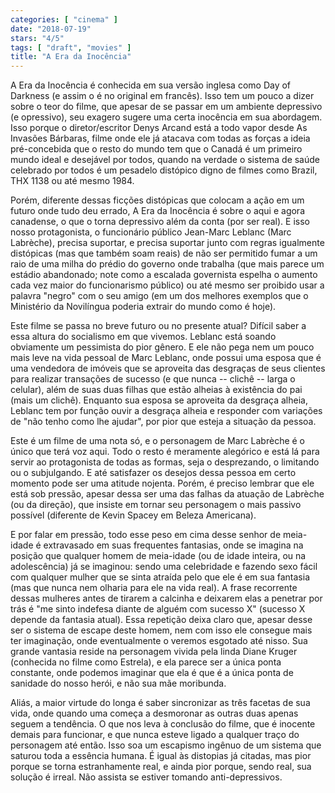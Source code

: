 ```yaml
---
categories: [ "cinema" ]
date: "2018-07-19"
stars: "4/5"
tags: [ "draft", "movies" ]
title: "A Era da Inocência"
---
```

A Era da Inocência é conhecida em sua versão inglesa como Day of
Darkness (e assim o é no original em francês). Isso tem um pouco a
dizer sobre o teor do filme, que apesar de se passar em um ambiente
depressivo (e opressivo), seu exagero sugere uma certa inocência em
sua abordagem. Isso porque o diretor/escritor Denys Arcand está a todo
vapor desde As Invasões Bárbaras, filme onde ele já atacava com todas
as forças a ideia pré-concebida que o resto do mundo tem que o Canadá
é um primeiro mundo ideal e desejável por todos, quando na verdade o
sistema de saúde celebrado por todos é um pesadelo distópico digno
de filmes como Brazil, THX 1138 ou até mesmo 1984.

Porém, diferente dessas ficções distópicas que colocam a ação em
um futuro onde tudo deu errado, A Era da Inocência é sobre o aqui
e agora canadense, o que o torna depressivo além da conta (por ser
real). E isso nosso protagonista, o funcionário público Jean-Marc
Leblanc (Marc Labrèche), precisa suportar, e precisa suportar junto
com regras igualmente distópicas (mas que também soam reais) de não
ser permitido fumar a um raio de uma milha do prédio do governo onde
trabalha (que mais parece um estádio abandonado; note como a escalada
governista espelha o aumento cada vez maior do funcionarismo público)
ou até mesmo ser proibido usar a palavra "negro" com o seu amigo (em um
dos melhores exemplos que o Ministério da Novilíngua poderia extrair
do mundo como é hoje).

Este filme se passa no breve futuro ou no presente atual? Difícil saber a
essa altura do socialismo em que vivemos. Leblanc está soando obviamente
um pessimista do pior gênero. E ele não pega nem um pouco mais leve na
vida pessoal de Marc Leblanc, onde possui uma esposa que é uma vendedora
de imóveis que se aproveita das desgraças de seus clientes para realizar
transações de sucesso (e que nunca -- clichê -- larga o celular),
além de suas duas filhas que estão alheias à existência do pai (mais
um clichê). Enquanto sua esposa se aproveita da desgraça alheia, Leblanc
tem por função ouvir a desgraça alheia e responder com variações de
"não tenho como lhe ajudar", por pior que esteja a situação da pessoa.

Este é um filme de uma nota só, e o personagem de Marc Labrèche é o
único que terá voz aqui. Todo o resto é meramente alegórico e está
lá para servir ao protagonista de todas as formas, seja o desprezando,
o limitando ou o subjulgando. E até satisfazer os desejos dessa pessoa
em certo momento pode ser uma atitude nojenta. Porém, é preciso lembrar
que ele está sob pressão, apesar dessa ser uma das falhas da atuação
de Labrèche (ou da direção), que insiste em tornar seu personagem o
mais passivo possível (diferente de Kevin Spacey em Beleza Americana).

E por falar em pressão, todo esse peso em cima desse senhor de
meia-idade é extravasado em suas frequentes fantasias, onde se imagina
na posição que qualquer homem de meia-idade (ou de idade inteira,
ou na adolescência) já se imaginou: sendo uma celebridade e fazendo
sexo fácil com qualquer mulher que se sinta atraída pelo que ele é em
sua fantasia (mas que nunca nem olharia para ele na vida real). A frase
recorrente dessas mulheres antes de tirarem a calcinha e deixarem elas a
penetrar por trás é "me sinto indefesa diante de alguém com sucesso
X" (sucesso X depende da fantasia atual). Essa repetição deixa claro
que, apesar desse ser o sistema de escape deste homem, nem com isso ele
consegue mais ter imaginação, onde eventualmente o veremos esgotado
até nisso. Sua grande vantasia reside na personagem vivida pela linda
Diane Kruger (conhecida no filme como Estrela), e ela parece ser a única
ponta constante, onde podemos imaginar que ela é que é a única ponta
de sanidade do nosso herói, e não sua mãe moribunda.

Aliás, a maior virtude do longa é saber sincronizar as três facetas
de sua vida, onde quando uma começa a desmoronar as outras duas apenas
seguem a tendência. O que nos leva à conclusão do filme, que é
inocente demais para funcionar, e que nunca esteve ligado a qualquer
traço do personagem até então. Isso soa um escapismo ingênuo de
um sistema que saturou toda a essência humana. É igual às distopias
já citadas, mas pior porque se torna estranhamente real, e ainda pior
porque, sendo real, sua solução é irreal. Não assista se estiver
tomando anti-depressivos.
